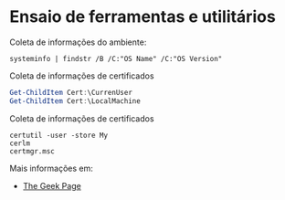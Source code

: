 # Ensaio de ferramentas e utilitários

Coleta de informações do ambiente:
```Cmd
systeminfo | findstr /B /C:"OS Name" /C:"OS Version"
```

Coleta de informações de certificados
```PowerShell
Get-ChildItem Cert:\CurrenUser
Get-ChildItem Cert:\LocalMachine
```

Coleta de informações de certificados
```Cmd
certutil -user -store My
cerlm
certmgr.msc
```

Mais informações em:
* [The Geek Page](https://thegeekpage.com/how-to-view-digital-certificates-installed-in-windows-10/)
